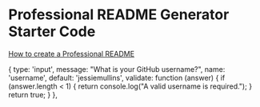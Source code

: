 # Professional README Generator Starter Code

[How to create a Professional README](https://coding-boot-camp.github.io/full-stack/github/professional-readme-guide)


{
    type: 'input',
    message: "What is your GitHub username?",
    name: 'username',
    default: 'jessiemullins',
    validate: function (answer) {
        if (answer.length < 1) {
            return console.log("A valid username is required.");
        }
        return true;
    }
},